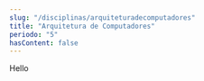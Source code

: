 ```yaml
---
slug: "/disciplinas/arquiteturadecomputadores"
title: "Arquitetura de Computadores"
periodo: "5"
hasContent: false
---
```


Hello
